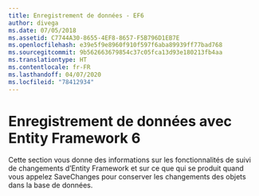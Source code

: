 ```yaml
---
title: Enregistrement de données - EF6
author: divega
ms.date: 07/05/2018
ms.assetid: C7744A30-8655-4EF8-8657-F5B796D1EB7E
ms.openlocfilehash: e39e5f9e8960f910f597f6aba89939ff77bad768
ms.sourcegitcommit: 9b562663679854c37c05fca13d93e180213fb4aa
ms.translationtype: HT
ms.contentlocale: fr-FR
ms.lasthandoff: 04/07/2020
ms.locfileid: "78412934"
---
```

# <a name="saving-data-with-entity-framework-6"></a>Enregistrement de données avec Entity Framework 6

Cette section vous donne des informations sur les fonctionnalités de suivi de changements d’Entity Framework et sur ce que qui se produit quand vous appelez SaveChanges pour conserver les changements des objets dans la base de données.
